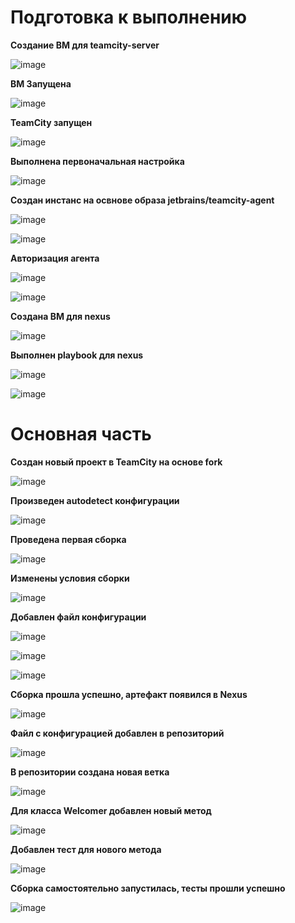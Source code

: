 # Подготовка к выполнению

**Создание ВМ для teamcity-server**

![image](https://github.com/user-attachments/assets/39857c0d-02af-446b-b0af-ad453b9a3e5b)

**ВМ Запущена**

![image](https://github.com/user-attachments/assets/bb506f9a-c3b6-44c1-b8e8-32f1b03cc869)


**TeamCity запущен**

![image](https://github.com/user-attachments/assets/d8023288-12af-4d76-a8c6-2ca77e34dd59)

**Выполнена первоначальная настройка**

![image](https://github.com/user-attachments/assets/916e2358-0789-4f14-bb8d-920998efe4c9)

**Создан инстанс на освнове образа jetbrains/teamcity-agent**

![image](https://github.com/user-attachments/assets/7f485460-f3ee-4b19-a106-a4f57f83ac95)

![image](https://github.com/user-attachments/assets/578ff1a1-2093-464f-9e7a-f1662bd24d81)

**Авторизация агента**

![image](https://github.com/user-attachments/assets/a2d226c4-f6b1-41ee-a195-f66b48c1d4d8)

![image](https://github.com/user-attachments/assets/b0fe237c-81a6-4f27-8d12-61b979b85ae3)

**Создана ВМ для nexus**

![image](https://github.com/user-attachments/assets/9c0703a1-ab09-488a-aee7-0f54ab379f9f)

**Выполнен playbook для nexus**

![image](https://github.com/user-attachments/assets/f7bfaa05-b872-49e8-b307-7c22dd2d5e33)

![image](https://github.com/user-attachments/assets/8c870ee3-d200-4b23-a34a-335e0d060011)


# Основная часть

**Создан новый проект в TeamCity на основе fork**

![image](https://github.com/user-attachments/assets/dc6bbdb9-3014-422f-87de-a807e0c628a4)

**Произведен autodetect конфигурации**

![image](https://github.com/user-attachments/assets/639dc87c-6e9f-48a0-af92-509db176e5b5)

**Проведена первая сборка**

![image](https://github.com/user-attachments/assets/aeaaafbf-886c-406e-8263-385c87492b77)

**Изменены условия сборки**

![image](https://github.com/user-attachments/assets/cb386cb6-a97b-4d85-b330-805a15051cdf)

**Добавлен файл конфигурации**

![image](https://github.com/user-attachments/assets/41caaf00-54a2-4fc2-9936-550005a4c965)

![image](https://github.com/user-attachments/assets/095dde0c-9028-4ad0-8ac3-4e26b9b01312)

![image](https://github.com/user-attachments/assets/b84eda83-1f88-422c-9fba-55e0654c6f76)

**Сборка прошла успешно, артефакт появился в Nexus**

![image](https://github.com/user-attachments/assets/7fbc8a92-c061-4fb2-a7ef-a0a3671af31c)

**Файл с конфигурацией добавлен в репозиторий**

![image](https://github.com/user-attachments/assets/a1793513-b9b6-4dfe-8b53-926c0793b3f4)

**В репозитории создана новая ветка**

![image](https://github.com/user-attachments/assets/394ecde6-3dbe-4865-9168-49936b541f34)

**Для класса Welcomer добавлен новый метод**

![image](https://github.com/user-attachments/assets/e6b59060-5399-4bb0-832c-4df7f78e3561)

**Добавлен тест для нового метода**

![image](https://github.com/user-attachments/assets/55723071-9fe2-474b-91f7-ff07d4568d1f)

**Сборка самостоятельно запустилась, тесты прошли успешно**

![image](https://github.com/user-attachments/assets/7d19b5e4-f58f-42ce-bd31-81ba76a7a4e1)




























